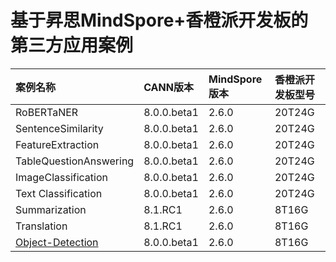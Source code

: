 # 基于昇思MindSpore+香橙派开发板的第三方应用案例


| 案例名称               | CANN版本    | MindSpore版本 | 香橙派开发板型号 |
| :--------------------- | :---------- | :------------ | :--------------- |
| RoBERTaNER             | 8.0.0.beta1 | 2.6.0         | 20T24G           |
| SentenceSimilarity     | 8.0.0.beta1 | 2.6.0         | 20T24G           |
| FeatureExtraction      | 8.0.0.beta1 | 2.6.0         | 20T24G           |
| TableQuestionAnswering | 8.0.0.beta1 | 2.6.0         | 20T24G           |
| ImageClassification    | 8.0.0.beta1 | 2.6.0         | 20T24G           |
| Text Classification    | 8.0.0.beta1 | 2.6.0         | 20T24G           |
| Summarization          | 8.1.RC1     | 2.6.0         | 8T16G            |
| Translation            | 8.1.RC1     | 2.6.0         | 8T16G            |
| [Object-Detection](https://github.com/mindspore-courses/orange-pi-mindspore/tree/master/Online/community/04-Object-Detection) |8.0.0.beta1   |2.6.0  |8T16G  |

